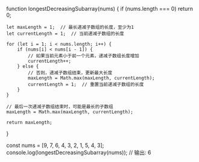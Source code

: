 function longestDecreasingSubarray(nums) {
if (nums.length === 0) return 0;

    let maxLength = 1;  // 最长递减子数组的长度，至少为1
    let currentLength = 1;  // 当前递减子数组的长度

    for (let i = 1; i < nums.length; i++) {
        if (nums[i] < nums[i - 1]) {
            // 如果当前元素小于前一个元素，递减子数组长度增加
            currentLength++;
        } else {
            // 否则，递减子数组结束，更新最大长度
            maxLength = Math.max(maxLength, currentLength);
            currentLength = 1;  // 重置当前递减子数组的长度
        }
    }

    // 最后一次递减子数组结束时，可能是最长的子数组
    maxLength = Math.max(maxLength, currentLength);

    return maxLength;

}

const nums = [9, 7, 6, 4, 3, 2, 1, 5, 4, 3];
console.log(longestDecreasingSubarray(nums)); // 输出: 6
